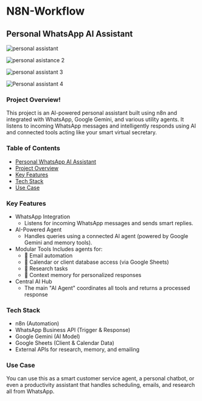 # N8N-Workflow


## Personal WhatsApp AI Assistant
![personal assistant](https://github.com/user-attachments/assets/0acf552a-5788-4e17-a1e8-28386e815469)

![personal asistance 2](https://github.com/user-attachments/assets/e4fc9905-54ce-49a0-bfc9-d97fac37f31f)

![personal assistant 3](https://github.com/user-attachments/assets/522f2a9a-c98b-4e27-804f-5447bb5add1d)

![Personal assistant 4](https://github.com/user-attachments/assets/5b54c54c-6ff3-4a18-9066-8f96fac8df5e)


### Project Overview!

This project is an AI-powered personal assistant built using n8n and integrated with WhatsApp, Google Gemini, and various utility agents. It listens to incoming WhatsApp messages and intelligently responds using AI and connected tools acting like your smart virtual secretary.

### Table of Contents
- [Personal WhatsApp AI Assistant](#personal-whatsapp-ai-assistant)
- [Project Overview](#project-overview)
- [Key Features](#key-features)
- [Tech Stack](#tech-stack)
- [Use Case](#use-case)
  
### Key Features
- WhatsApp Integration
  - Listens for incoming WhatsApp messages and sends smart replies.
- AI-Powered Agent
  - Handles queries using a connected AI agent (powered by Google Gemini and memory tools).
- Modular Tools
Includes agents for:
  - 📧 Email automation
  - 📅 Calendar or client database access (via Google Sheets)
  - 🔎 Research tasks
  - 🧠 Context memory for personalized responses
- Central AI Hub
  - The main "AI Agent" coordinates all tools and returns a processed response
 
###  Tech Stack
- n8n (Automation)
- WhatsApp Business API (Trigger & Response)
- Google Gemini (AI Model)
- Google Sheets (Client & Calendar Data)
- External APIs for research, memory, and emailing

###  Use Case
You can use this as a smart customer service agent, a personal chatbot, or even a productivity assistant that handles scheduling, emails, and research all from WhatsApp.

